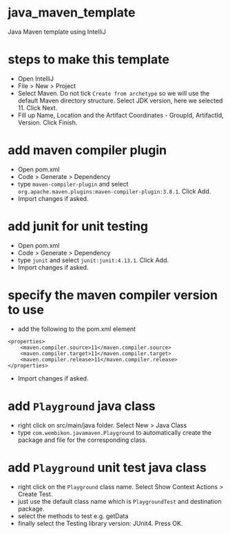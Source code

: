 # java_maven_template
Java Maven template using IntelliJ

# steps to make this template
- Open IntelliJ
- File > New > Project
- Select Maven. Do not tick `Create from archetype` so we will use the default Maven directory structure. Select JDK version, here we selected 11. Click Next.
- Fill up Name, Location and the Artifact Coordinates - GroupId, ArtifactId, Version. Click Finish.

# add maven compiler plugin
- Open pom.xml
- Code > Generate > Dependency
- type `maven-compiler-plugin` and select `org.apache.maven.plugins:maven-compiler-plugin:3.8.1`. Click Add.
- Import changes if asked.

# add junit for unit testing
- Open pom.xml
- Code > Generate > Dependency
- type `junit` and select `junit:junit:4.13.1`. Click Add.
- Import changes if asked.

# specify the maven compiler version to use
- add the following to the pom.xml <project> element
```
<properties>
    <maven.compiler.source>11</maven.compiler.source>
    <maven.compiler.target>11</maven.compiler.target>
    <maven.compiler.release>11</maven.compiler.release>
</properties>
```
- Import changes if asked.
    
# add `Playground` java class
- right click on src/main/java folder. Select New > Java Class
- type `com.wembikon.javamaven.Playground` to automatically create the package and file for the corresponding class.

# add `Playground` unit test java class
- right click on the `Playground` class name. Select Show Context Actions > Create Test.
- just use the default class name which is `PlaygroundTest` and destination package.
- select the methods to test e.g. getData
- finally select the Testing library version: JUnit4. Press OK.
